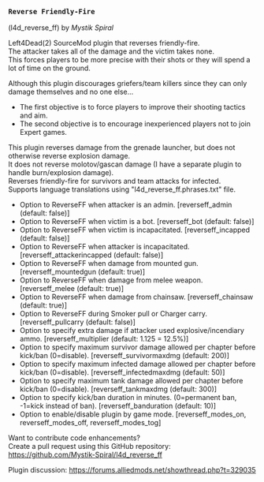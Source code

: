 ### `Reverse Friendly-Fire`
(l4d_reverse_ff) by *_Mystik Spiral_*

Left4Dead(2) SourceMod plugin that reverses friendly-fire.  
The attacker takes all of the damage and the victim takes none.  
This forces players to be more precise with their shots or they will spend a lot of time on the ground.

Although this plugin discourages griefers/team killers since they can only damage themselves and no one else...

- The first objective is to force players to improve their shooting tactics and aim.  
- The second objective is to encourage inexperienced players not to join Expert games.

This plugin reverses damage from the grenade launcher, but does not otherwise reverse explosion damage.  
It does not reverse molotov/gascan damage (I have a separate plugin to handle burn/explosion damage).  
Reverses friendly-fire for survivors and team attacks for infected.  
Supports language translations using "l4d_reverse_ff.phrases.txt" file.  

- Option to ReverseFF when attacker is an admin. [reverseff_admin (default: false)]
- Option to ReverseFF when victim is a bot. [reverseff_bot (default: false)]
- Option to ReverseFF when victim is incapacitated. [reverseff_incapped (default: false)]
- Option to ReverseFF when attacker is incapacitated.  [reverseff_attackerincapped (default: false)]
- Option to ReverseFF when damage from mounted gun.  [reverseff_mountedgun (default: true)]
- Option to ReverseFF when damage from melee weapon.  [reverseff_melee (default: true)]
- Option to ReverseFF when damage from chainsaw.  [reverseff_chainsaw (default: true)]
- Option to ReverseFF during Smoker pull or Charger carry. [reverseff_pullcarry (default: false)]
- Option to specify extra damage if attacker used explosive/incendiary ammo. [reverseff_multiplier (default: 1.125 = 12.5%)]
- Option to specify maximum survivor damage allowed per chapter before kick/ban (0=disable). [reverseff_survivormaxdmg (default: 200)]
- Option to specify maximum infected damage allowed per chapter before kick/ban (0=disable). [reverseff_infectedmaxdmg (default: 50)]
- Option to specify maximum tank damage allowed per chapter before kick/ban (0=disable).  [reverseff_tankmaxdmg (default: 300)]
- Option to specify kick/ban duration in minutes. (0=permanent ban, -1=kick instead of ban). [reverseff_banduration (default: 10)]
- Option to enable/disable plugin by game mode. [reverseff_modes_on, reverseff_modes_off, reverseff_modes_tog]

Want to contribute code enhancements?  
Create a pull request using this GitHub repository: https://github.com/Mystik-Spiral/l4d_reverse_ff

Plugin discussion: https://forums.alliedmods.net/showthread.php?t=329035
